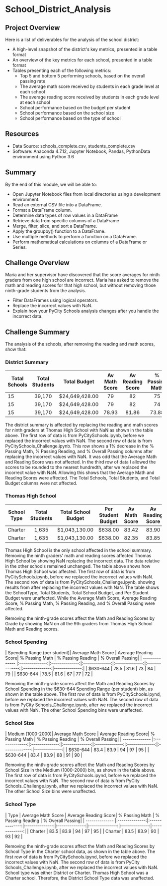 # School_District_Analysis

## Project Overview
Here is a list of deliverables for the analysis of the school district:
- A high-level snapshot of the district's key metrics, presented in a table format
- An overview of the key metrics for each school, presented in a table format
- Tables presenting each of the following metrics:
  - Top 5 and bottom 5 performing schools, based on the overall passing rate
  - The average math score received by students in each grade level at each school
  - The average reading score received by students in each grade level at each school
  - School performance based on the budget per student
  - School performance based on the school size
  - School performance based on the type of school
  
## Resources
- Data Source: schools_complete.csv, students_complete.csv 
- Software: Anaconda 4.7.12, Jupyter Notebook, Pandas, PythonData environment using Python 3.6

## Summary
By the end of this module, we will be able to:
- Open Jupyter Notebook files from local directories using a development environment.
- Read an external CSV file into a DataFrame.
- Format a DataFrame column.
- Determine data types of row values in a DataFrame
- Retrieve data from specific columns of a DataFrame
- Merge, filter, slice, and sort a DataFrame.
- Apply the groupby() function to a DataFrame.
- Use multiple methods to perform a function on a DataFrame.
- Perform mathematical calculations on columns of a DataFrame or Series.

## Challenge Overview
Maria and her supervisor have discovered that the score averages for ninth graders from one high school are incorrect. Maria has asked to remove the math and reading scores for that high school, but without removing those ninth-grade students from the analysis.

- Filter DataFrames using logical operators.
- Replace the incorrect values with NaN.
- Explain how your PyCity Schools analysis changes after you handle the incorrect data.

## Challenge Summary
The analysis of the schools, after removing the reading and math scores, show that:

### District Summary <br/>
| Total Schools  | Total Students | Total Budget   | Av Math Score | Av Reading Score| % Passing Math | % Passing Reading | % Overall Passing| 
| -------------- |:--------------:|:--------------:|:--------------:|:--------------:|:--------------:|:--------------:|--------------:|
| 15             | 39,170         | $24,649,428.00 | 79             | 82             | 75             | 86             | 80            |
| 15             | 39,170         | $24,649,428.00 | 79             | 82             | 74             | 85             | 79            |
| 15             | 39,170         | $24,649,428.00 | 78.93          | 81.86          | 73.88          | 84.65          | 79.27         |

The district summary is affected by replacing the reading and math scores for ninth graders at Thomas High School with NaN as shown in the table above. The first row of data is from PyCitySchools.ipynb, before we replaced the incorrect values with NaN. The second row of data is from PyCitySchools_Challenge.ipynb. This row shows a 1% decrease in the % Passing Math, % Passing Reading, and % Overall Passing columns after replacing the incorrect values with NaN. It was odd that the Average Math and Reading Score was not affected. In the third row of data I allowed the scores to be rounded to the nearest hundredth, after we replaced the incorrect value with NaN. Allowing this shows that the Average Math and Reading Scores were affected. The Total Schools, Total Students, and Total Budget columns were not affected.

### Thomas High School <br/>
| School Type    | Total Students | Total School Budget| Per Student Budget| Av Math Score| Av Reading Score | % Passing Math| % Passing Reading | % Overall Passing| 
| ------------ |:------------:|:--------------:|:------------:|:------------:|:------------:|:------------:|:-----------:|------------:|
| Charter      | 1,635        | $1,043,130.00  | $638.00      | 83.42        | 83.90        | 93.27        | 97.31       | 95.29       |
| Charter      | 1,635        | $1,043,130.00  | $638.00      | 82.35        | 83.85        | 66.91        | 69.66       | 68.29       |

Thomas High School is the only school affected in the school summary. Removing the ninth graders' math and reading scores affected Thomas High School by showing NaN replacing the incorrect data. The data relative in the other schools remained unchanged. The table above shows how Thomas High School was affected. The first row of data is from PyCitySchools.ipynb, before we replaced the incorrect values with NaN. The second row of data is from PyCitySchools_Challenge.ipynb, showing results from after replacing the incorrect values with NaN. The table shows the SchoolType, Total Students, Total School Budget, and Per Student Budget were unaffected. While the Average Math Score, Average Reading Score, % Passing Math, % Passing Reading, and % Overall Passing were affected.

Removing the ninth-grade scores affect the Math and Reading Scores by Grade by showing NaN on all the 9th graders from Thomas High School Math and Reading scores.

### School Spending <br/>
| Spending Range (per student)| Average Math Score | Average Reading Score| % Passing Math | % Passing Reading | % Overall Passing| 
| -------------- |:--------------:|:--------------:|:--------------:|:--------------:|:--------------:|:--------------:|--------------:|
| $630-644       | 78.5           | 81.6           | 73             | 84             | 79             |
| $630-644       | 78.5           | 81.6           | 67             | 77             | 72             |

Removing the ninth-grade scores affect the Math and Reading Scores by School Spending in the $630-644 Spending Range (per student) bin, as shown in the table above. The first row of data is from PyCitySchools.ipynd, before we replaced the incorrect values with NaN. The second row of data is from PyCity Schools_Challenge.ipynb, after we replaced the incorrect values with NaN. The other School Spending bins were unaffected.

### School Size <br/>
| Medium (1000-2000)| Average Math Score | Average Reading Score| % Passing Math | % Passing Reading | % Overall Passing| 
| -------------- |:--------------:|:--------------:|:--------------:|:--------------:|:--------------:|:--------------:|--------------:|
| $630-644       | 83.4           | 83.9           | 94             | 97             | 95             |
| $630-644       | 83.4           | 83.9           | 88             | 91             | 90             |

Removing the ninth-grade scores affect the Math and Reading Scores by School Size in the Medium (1000-2000) bin, as shown in the table above. The first row of data is from PyCitySchools.ipynd, before we replaced the incorrect values with NaN. The second row of data is from PyCity Schools_Challenge.ipynb, after we replaced the incorrect values with NaN. The other School Size bins were unaffected.

### School Type <br/>
| Type           | Average Math Score | Average Reading Score| % Passing Math | % Passing Reading | % Overall Passing| 
| -------------- |:--------------:|:--------------:|:--------------:|:--------------:|:--------------:|:--------------:|--------------:|
| Charter        | 83.5           | 83.9           | 94             | 97             | 95            |
| Charter        | 83.5           | 83.9           | 90             | 93             | 92            |

Removing the ninth-grade scores affect the Math and Reading Scores by School Type in the Charter school data, as shown in the table above. The first row of data is from PyCitySchools.ipynd, before we replaced the incorrect values with NaN. The second row of data is from PyCity Schools_Challenge.ipynb, after we replaced the incorrect values with NaN. School type was either District or Charter. Thomas High School was a Charter school. Therefore, the District School Type data was unaffected.


  
